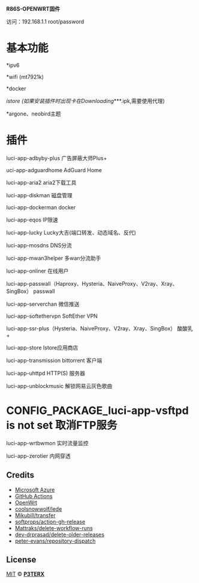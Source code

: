 **R86S-OPENWRT固件**

访问：192.168.1.1 root/password
# 基本功能

*ipv6

*wifi (mt7921k)

*docker

*istore (如果安装插件时出现卡在Downloading****.ipk,需要使用代理)

*argone、neobird主题

# 插件

luci-app-adbyby-plus  广告屏蔽大师Plus+

uci-app-adguardhome  AdGuard Home

luci-app-aria2  aria2下载工具

luci-app-diskman  磁盘管理

luci-app-dockerman  docker

luci-app-eqos  IP限速

luci-app-lucky  Lucky大吉(端口转发、动态域名、反代)

luci-app-mosdns  DNS分流

luci-app-mwan3helper 多wan分流助手

luci-app-onliner  在线用户

luci-app-passwall（Haproxy、Hysteria、NaiveProxy、V2ray、Xray、SingBox） passwall

luci-app-serverchan  微信推送

luci-app-softethervpn  SoftEther VPN

luci-app-ssr-plus（Hysteria、NaiveProxy、V2ray、Xray、SingBox） 酸酸乳+

luci-app-store  Istore应用商店

luci-app-transmission  bittorrent 客户端

luci-app-uhttpd   HTTP(S) 服务器

luci-app-unblockmusic  解锁网易云灰色歌曲

# CONFIG_PACKAGE_luci-app-vsftpd is not set  取消FTP服务

luci-app-wrtbwmon  实时流量监控

luci-app-zerotier  内网穿透

## Credits

- [Microsoft Azure](https://azure.microsoft.com)
- [GitHub Actions](https://github.com/features/actions)
- [OpenWrt](https://github.com/openwrt/openwrt)
- [coolsnowwolf/lede](https://github.com/coolsnowwolf/lede)
- [Mikubill/transfer](https://github.com/Mikubill/transfer)
- [softprops/action-gh-release](https://github.com/softprops/action-gh-release)
- [Mattraks/delete-workflow-runs](https://github.com/Mattraks/delete-workflow-runs)
- [dev-drprasad/delete-older-releases](https://github.com/dev-drprasad/delete-older-releases)
- [peter-evans/repository-dispatch](https://github.com/peter-evans/repository-dispatch)

## License

[MIT](https://github.com/P3TERX/Actions-OpenWrt/blob/main/LICENSE) © [**P3TERX**](https://p3terx.com)
